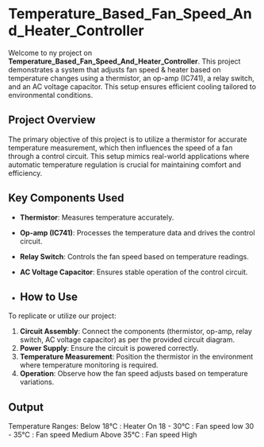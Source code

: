 # Temperature_Based_Fan_Speed_And_Heater_Controller
Welcome to ny project on **Temperature_Based_Fan_Speed_And_Heater_Controller**. This project demonstrates a system that adjusts fan speed & heater based on temperature changes using a thermistor, an op-amp (IC741), a relay switch, and an AC voltage capacitor. This setup ensures efficient cooling tailored to environmental conditions.

## Project Overview

The primary objective of this project is to utilize a thermistor for accurate temperature measurement, which then influences the speed of a fan through a control circuit. This setup mimics real-world applications where automatic temperature regulation is crucial for maintaining comfort and efficiency.

## Key Components Used

- **Thermistor**: Measures temperature accurately.
- **Op-amp (IC741)**: Processes the temperature data and drives the control circuit.
- **Relay Switch**: Controls the fan speed based on temperature readings.
- **AC Voltage Capacitor**: Ensures stable operation of the control circuit.

- ## How to Use

To replicate or utilize our project:
1. **Circuit Assembly**: Connect the components (thermistor, op-amp, relay switch, AC voltage capacitor) as per the provided circuit diagram.
2. **Power Supply**: Ensure the circuit is powered correctly.
3. **Temperature Measurement**: Position the thermistor in the environment where temperature monitoring is required.
4. **Operation**: Observe how the fan speed adjusts based on temperature variations.

## Output

Temperature Ranges: 
Below 18℃ : Heater On 
18 - 30℃ : Fan speed low 
30 - 35℃ : Fan speed Medium 
Above 35℃ : Fan speed High 

